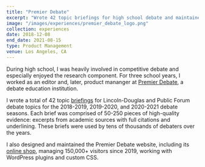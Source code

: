 ```yaml
---
title: "Premier Debate"
excerpt: "Wrote 42 topic briefings for high school debate and maintained company website."
image: "/images/experiences/premier_debate_logo.png"
collection: experiences
date: 2018-12-08
end_date: 2021-08-15
type: Product Management
venue: Los Angeles, CA
---
```


During high school, I was heavily involved in competitive debate and especially enjoyed the research component. For three school years, I worked as an editor and, later, product mananger at [Premier Debate](https://www.premierdebate.com/), a debate education institution.

I wrote a total of 42 topic [briefings](https://www.premierdebate.com/briefs/) for Lincoln-Douglas and Public Forum debate topics for the 2018-2019, 2019-2020, and 2020-2021 debate seasons. Each brief was comprised of 50-250 pieces of high-quality evidence: excerpts from academic sources with full citations and underlining. These briefs were used by tens of thousands of debaters over the years.

I also designed and maintained the Premier Debate website, including its [online shop](https://www.premierdebate.com/shop), managing 150,000+ visitors since 2019, working with WordPress plugins and custom CSS.
